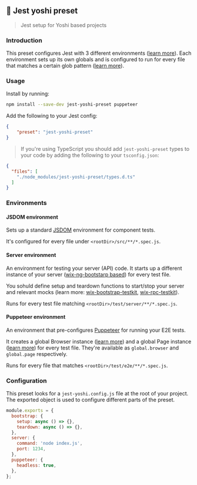 ## 🤹 Jest yoshi preset

> Jest setup for Yoshi based projects

### Introduction

This preset configures Jest with 3 different environments ([learn more](https://jestjs.io/docs/en/configuration#testenvironment-string)). Each environment sets up its own globals and is configured to run for every file that matches a certain glob pattern ([learn more](https://github.com/isaacs/node-glob)).

### Usage

Install by running:

```bash
npm install --save-dev jest-yoshi-preset puppeteer
```

Add the following to your Jest config:

```json
{
    "preset": "jest-yoshi-preset"
}
```

> If you're using TypeScript you should add `jest-yoshi-preset` types to your code by adding the following to your `tsconfig.json`:

```json
{
  "files": [
    "./node_modules/jest-yoshi-preset/types.d.ts"
  ]
}
```

### Environments

#### JSDOM environment

Sets up a standard [JSDOM](https://github.com/jsdom/jsdom) environment for component tests.

It's configured for every file under `<rootDir>/src/**/*.spec.js`.

#### Server environment

An environment for testing your server (API) code. It starts up a different instance of your server ([wix-ng-bootstarp based](https://github.com/wix-platform/wix-node-platform)) for every test file.

You sohuld define setup and teardown functions to start/stop your server and relevant mocks (learn more: [wix-bootstrap-testkit](https://github.com/wix-platform/wix-node-platform/tree/master/bootstrap/wix-bootstrap-testkit), [wix-rpc-testkit](https://github.com/wix-platform/wix-node-platform/tree/master/rpc/wix-rpc-testkit)).


Runs for every test file matching `<rootDir>/test/server/**/*.spec.js`.

#### Puppeteer environment

An environment that pre-configures [Puppeteer](https://github.com/GoogleChrome/puppeteer) for running your E2E tests.

It creates a global Browser instance ([learn more](https://github.com/GoogleChrome/puppeteer/blob/v1.5.0/docs/api.md#class-browser)) and a global Page instance ([learn more](https://github.com/GoogleChrome/puppeteer/blob/v1.5.0/docs/api.md#class-page)) for every test file. They're available as `global.browser` and `global.page` respectively.

Runs for every file that matches `<rootDir>/test/e2e/**/*.spec.js`.

### Configuration

This preset looks for a `jest-yoshi.config.js` file at the root of your project. The exported object is used to configure different parts of the preset.

```js
module.exports = {
  bootstrap: {
    setup: async () => {},
    teardown: async () => {},
  },
  server: {
    command: 'node index.js',
    port: 1234,
  },
  puppeteer: {
    headless: true,
  },
};
```
